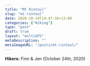 ```yaml
---
title: "Mt Rintoul"
slug: "mt-rintoul"
date: 2020-10-24T14:47:16+13:00
categories: ["Hiking"]
type: "post"
draft: true
layout: "multiGPS"
metaDescription: ""
metaImageURL: "/posts/mt-rintoul/"
---
```


__Hikers:__ Finn & Jen (October 24th, 2020)